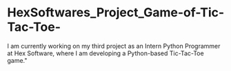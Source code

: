 # HexSoftwares_Project_Game-of-Tic-Tac-Toe-
I am currently working on my third project as an Intern Python Programmer at Hex Software, where I am developing a Python-based Tic-Tac-Toe game."




